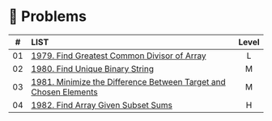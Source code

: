 # 📓 Problems


| # |                           LIST                            | Level |
| :--: | :---------------------------------------------------------- | :--: |
|  01  | [1979. Find Greatest Common Divisor of Array](https://leetcode.com/problems/find-greatest-common-divisor-of-array/) | L |
|  02  | [1980. Find Unique Binary String](https://leetcode.com/problems/find-unique-binary-string/) | M |
|  03  | [1981. Minimize the Difference Between Target and Chosen Elements](https://leetcode.com/problems/minimize-the-difference-between-target-and-chosen-elements/) | M |
|  04  | [1982. Find Array Given Subset Sums](https://leetcode.com/problems/find-array-given-subset-sums/) | H |
